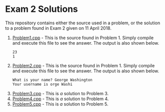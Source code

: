# Exam 2 Solutions

This repository contains either the source used in a problem, or the solution to a problem found in Exam 2 given on 11 April 2018.

1. [Problem1.cpp](Problem1.cpp) - This is the source found in Problem 1. Simply compile and execute this file to see the answer. The output is also shown below.
    ```text
    23
    1
    ```
1. [Problem2.cpp](Problem2.cpp) - This is the source found in Problem 1. Simply compile and execute this file to see the answer. The output is also shown below.
    ```text
    What is your name? George Washington
    Your username is orge Washi
    ```
1. [Problem3.cpp](Problem3.cpp) - This is _a_ solution to Problem 3.
1. [Problem4.cpp](Problem4.cpp) - This is _a_ solution to Problem 4.
1. [Problem5.cpp](Problem4.cpp) - This is _a_ solution to Problem 5.
